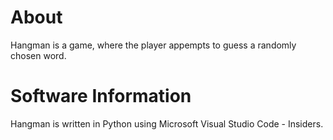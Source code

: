 # About
Hangman is a game, where the player appempts to guess a randomly chosen word.

# Software Information
Hangman is written in Python using Microsoft Visual Studio Code - Insiders.